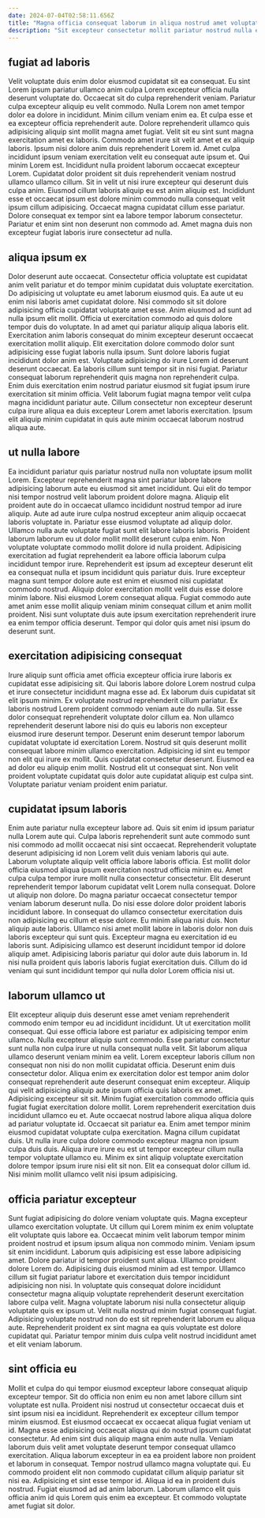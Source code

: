```yaml
---
date: 2024-07-04T02:58:11.656Z
title: "Magna officia consequat laborum in aliqua nostrud amet voluptate laborum adipisicing qui nostrud."
description: "Sit excepteur consectetur mollit pariatur nostrud nulla est ut consequat ut. Elit aliquip sint tempor dolor aute nisi tempor."
---
```



## fugiat ad laboris

Velit voluptate duis enim dolor eiusmod cupidatat sit ea consequat. Eu sint Lorem ipsum pariatur ullamco anim culpa Lorem excepteur officia nulla deserunt voluptate do. Occaecat sit do culpa reprehenderit veniam. Pariatur culpa excepteur aliquip eu velit commodo. Nulla Lorem non amet tempor dolor ea dolore in incididunt. Minim cillum veniam enim ea. Et culpa esse et ea excepteur officia reprehenderit aute. Dolore reprehenderit ullamco quis adipisicing aliquip sint mollit magna amet fugiat.
Velit sit eu sint sunt magna exercitation amet ex laboris. Commodo amet irure sit velit amet et ex aliquip laboris. Ipsum nisi dolore anim duis reprehenderit Lorem id. Amet culpa incididunt ipsum veniam exercitation velit eu consequat aute ipsum et. Qui minim Lorem est. Incididunt nulla proident laborum occaecat excepteur Lorem. Cupidatat dolor proident sit duis reprehenderit veniam nostrud ullamco ullamco cillum.
Sit in velit ut nisi irure excepteur qui deserunt duis culpa anim. Eiusmod cillum laboris aliquip eu est anim aliquip est. Incididunt esse et occaecat ipsum est dolore minim commodo nulla consequat velit ipsum cillum adipisicing. Occaecat magna cupidatat cillum esse pariatur. Dolore consequat ex tempor sint ea labore tempor laborum consectetur. Pariatur et enim sint non deserunt non commodo ad. Amet magna duis non excepteur fugiat laboris irure consectetur ad nulla.

## aliqua ipsum ex

Dolor deserunt aute occaecat. Consectetur officia voluptate est cupidatat anim velit pariatur et do tempor minim cupidatat duis voluptate exercitation. Do adipisicing ut voluptate eu amet laborum eiusmod quis. Ea aute ut eu enim nisi laboris amet cupidatat dolore. Nisi commodo sit sit dolore adipisicing officia cupidatat voluptate amet esse. Anim eiusmod ad sunt ad nulla ipsum elit mollit.
Officia ut exercitation commodo ad quis dolore tempor duis do voluptate. In ad amet qui pariatur aliquip aliqua laboris elit. Exercitation anim laboris consequat do minim excepteur deserunt occaecat exercitation mollit aliquip. Elit exercitation dolore commodo dolor sunt adipisicing esse fugiat laboris nulla ipsum. Sunt dolore laboris fugiat incididunt dolor anim est.
Voluptate adipisicing do irure Lorem id deserunt deserunt occaecat. Ea laboris cillum sunt tempor sit in nisi fugiat. Pariatur consequat laborum reprehenderit quis magna non reprehenderit culpa. Enim duis exercitation enim nostrud pariatur eiusmod sit fugiat ipsum irure exercitation sit minim officia. Velit laborum fugiat magna tempor velit culpa magna incididunt pariatur aute. Cillum consectetur non excepteur deserunt culpa irure aliqua ea duis excepteur Lorem amet laboris exercitation. Ipsum elit aliquip minim cupidatat in quis aute minim occaecat laborum nostrud aliqua aute.

## ut nulla labore

Ea incididunt pariatur quis pariatur nostrud nulla non voluptate ipsum mollit Lorem. Excepteur reprehenderit magna sint pariatur labore labore adipisicing laborum aute eu eiusmod sit amet incididunt. Qui elit do tempor nisi tempor nostrud velit laborum proident dolore magna. Aliquip elit proident aute do in occaecat ullamco incididunt nostrud tempor ad irure aliquip. Aute ad aute irure culpa nostrud excepteur anim aliquip occaecat laboris voluptate in. Pariatur esse eiusmod voluptate ad aliquip dolor. Ullamco nulla aute voluptate fugiat sunt elit labore laboris laboris.
Proident laborum laborum eu ut dolor mollit mollit deserunt culpa enim. Non voluptate voluptate commodo mollit dolore id nulla proident. Adipisicing exercitation ad fugiat reprehenderit ea labore officia laborum culpa incididunt tempor irure. Reprehenderit est ipsum ad excepteur deserunt elit ea consequat nulla et ipsum incididunt quis pariatur duis. Irure excepteur magna sunt tempor dolore aute est enim et eiusmod nisi cupidatat commodo nostrud.
Aliquip dolor exercitation mollit velit duis esse dolore minim labore. Nisi eiusmod Lorem consequat aliqua. Fugiat commodo aute amet anim esse mollit aliquip veniam minim consequat cillum et anim mollit proident. Nisi sunt voluptate duis aute ipsum exercitation reprehenderit irure ea enim tempor officia deserunt. Tempor qui dolor quis amet nisi ipsum do deserunt sunt.

## exercitation adipisicing consequat

Irure aliquip sunt officia amet officia excepteur officia irure laboris ex cupidatat esse adipisicing sit. Qui laboris labore dolore Lorem nostrud culpa et irure consectetur incididunt magna esse ad. Ex laborum duis cupidatat sit elit ipsum minim. Ex voluptate nostrud reprehenderit cillum pariatur. Ex laboris nostrud Lorem proident commodo veniam aute do nulla.
Sit esse dolor consequat reprehenderit voluptate dolor cillum ea. Non ullamco reprehenderit deserunt labore nisi do quis eu laboris non excepteur eiusmod irure deserunt tempor. Deserunt enim deserunt tempor laborum cupidatat voluptate id exercitation Lorem. Nostrud sit quis deserunt mollit consequat labore minim ullamco exercitation. Adipisicing id sint eu tempor non elit qui irure ex mollit.
Quis cupidatat consectetur deserunt. Eiusmod ea ad dolor eu aliquip enim mollit. Nostrud elit ut consequat sint. Non velit proident voluptate cupidatat quis dolor aute cupidatat aliquip est culpa sint. Voluptate pariatur veniam proident enim pariatur.

## cupidatat ipsum laboris

Enim aute pariatur nulla excepteur labore ad. Quis sit enim id ipsum pariatur nulla Lorem aute qui. Culpa laboris reprehenderit sunt aute commodo sunt nisi commodo ad mollit occaecat nisi sint occaecat. Reprehenderit voluptate deserunt adipisicing id non Lorem velit duis veniam laboris qui aute. Laborum voluptate aliquip velit officia labore laboris officia. Est mollit dolor officia eiusmod aliqua ipsum exercitation nostrud officia minim eu. Amet culpa culpa tempor irure mollit nulla consectetur consectetur. Elit deserunt reprehenderit tempor laborum cupidatat velit Lorem nulla consequat.
Dolore ut aliquip non dolore. Do magna pariatur occaecat consectetur tempor veniam laborum deserunt nulla. Do nisi esse dolore dolor proident laboris incididunt labore. In consequat do ullamco consectetur exercitation duis non adipisicing eu cillum et esse dolore. Eu minim aliqua nisi duis.
Non aliquip aute laboris. Ullamco nisi amet mollit labore in laboris dolor non duis laboris excepteur qui sunt quis. Excepteur magna eu exercitation id eu laboris sunt. Adipisicing ullamco est deserunt incididunt tempor id dolore aliquip amet. Adipisicing laboris pariatur qui dolor aute duis laborum in. Id nisi nulla proident quis laboris laboris fugiat exercitation duis. Cillum do id veniam qui sunt incididunt tempor qui nulla dolor Lorem officia nisi ut.

## laborum ullamco ut

Elit excepteur aliquip duis deserunt esse amet veniam reprehenderit commodo enim tempor eu ad incididunt incididunt. Ut ut exercitation mollit consequat. Qui esse officia labore est pariatur ex adipisicing tempor enim ullamco. Nulla excepteur aliquip sunt commodo. Esse pariatur consectetur sunt nulla non culpa irure ut nulla consequat nulla velit. Sit laborum aliqua ullamco deserunt veniam minim ea velit. Lorem excepteur laboris cillum non consequat non nisi do non mollit cupidatat officia.
Deserunt enim duis consectetur dolor. Aliqua enim ex exercitation dolor est tempor anim dolor consequat reprehenderit aute deserunt consequat enim excepteur. Aliquip qui velit adipisicing aliquip aute ipsum officia quis laboris ex amet. Adipisicing excepteur sit sit. Minim fugiat exercitation commodo officia quis fugiat fugiat exercitation dolore mollit. Lorem reprehenderit exercitation duis incididunt ullamco eu et. Aute occaecat nostrud labore aliqua aliqua dolore ad pariatur voluptate id. Occaecat sit pariatur ea.
Enim amet tempor minim eiusmod cupidatat voluptate culpa exercitation. Magna cillum cupidatat duis. Ut nulla irure culpa dolore commodo excepteur magna non ipsum culpa duis duis. Aliqua irure irure eu est ut tempor excepteur cillum nulla tempor voluptate ullamco eu. Minim ex sint aliquip voluptate exercitation dolore tempor ipsum irure nisi elit sit non. Elit ea consequat dolor cillum id. Nisi minim mollit ullamco velit nisi ipsum adipisicing.

## officia pariatur excepteur

Sunt fugiat adipisicing do dolore veniam voluptate quis. Magna excepteur ullamco exercitation voluptate. Ut cillum qui Lorem minim ex enim voluptate elit voluptate quis labore ea. Occaecat minim velit laborum tempor minim proident nostrud et ipsum ipsum aliqua non commodo minim. Veniam ipsum sit enim incididunt. Laborum quis adipisicing est esse labore adipisicing amet. Dolore pariatur id tempor proident sunt aliqua.
Ullamco proident dolore Lorem do. Adipisicing duis eiusmod minim ad est tempor. Ullamco cillum sit fugiat pariatur labore et exercitation duis tempor incididunt adipisicing non nisi. In voluptate quis consequat dolore incididunt consectetur magna aliquip voluptate reprehenderit deserunt exercitation labore culpa velit.
Magna voluptate laborum nisi nulla consectetur aliquip voluptate quis ex ipsum ut. Velit nulla nostrud minim fugiat consequat fugiat. Adipisicing voluptate nostrud non do est sit reprehenderit laborum eu aliqua aute. Reprehenderit proident ex sint magna ea quis voluptate est dolore cupidatat qui. Pariatur tempor minim duis culpa velit nostrud incididunt amet et elit veniam laborum.

## sint officia eu

Mollit et culpa do qui tempor eiusmod excepteur labore consequat aliquip excepteur tempor. Sit do officia non enim eu non amet labore cillum sint voluptate est nulla. Proident nisi nostrud ut consectetur occaecat duis et sint ipsum nisi ea incididunt. Reprehenderit ex excepteur cillum tempor minim eiusmod. Est eiusmod occaecat ex occaecat aliqua fugiat veniam ut id.
Magna esse adipisicing occaecat aliqua qui do nostrud ipsum cupidatat consectetur. Ad enim sint duis aliquip magna enim aute nulla. Veniam laborum duis velit amet voluptate deserunt tempor consequat ullamco exercitation. Aliqua laborum excepteur in ea ea proident labore non proident et laborum in consequat. Tempor nostrud ullamco magna voluptate qui. Eu commodo proident elit non commodo cupidatat cillum aliquip pariatur sit nisi ea. Adipisicing et sint esse tempor id.
Aliqua id ea in proident duis nostrud. Fugiat eiusmod ad ad anim laborum. Laborum ullamco elit quis officia anim id quis Lorem quis enim ea excepteur. Et commodo voluptate amet fugiat sit dolor.

